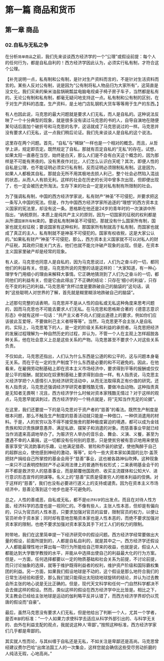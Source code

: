 # 第一篇 商品和货币

## 第一章 商品

### 02.自私与无私之争

在分析`简单商品`之前，我们先来谈谈西方经济学的一个“公理”或假设前提：每个人的任何行为，都是自私自利的！西方经济学因此认为，必须实行私有制，才符合这个公理。

【补充说明一点，私有制和公有制，是针对生产资料而言的，不是针对生活资料而言的。某些人反对公有制，说是因为“公有制将私人物品归为大家所有”，这简直是没文化。我们买来的柴米油盐锅碗瓢盆电脑电视桌子椅子房子车子，当然都是私有的。无论公有制和私有制，都毫无疑问地支持这一点。私有制和公有制的区别，在于对生产资料的态度。生产资料，是土地门店轧钢机大货车等等用于生产的东西。】

有人也因此说，马克思的最大问题就是要求人们无私，而人是自私的。这种说法反映了一个十分典型的现象，就是很多没有读过马克思的书的人，自导自演地在随便某句话后面加个破折号和马克思的名字，这话就成了马克思说过的一样。马克思并没有要求人们无私，这一点我们稍后论证。我们先来谈谈人是自私的这个说法。

这里存在两个问题。首先，“自私”与“稀缺”一样也是一个相对的概念。而且，从哲学上讲，规定即否定。既然规定了自私，那就有否定自私的“无私”的存在。试想，如果太阳一直悬在当空，始终是白天，那么人们是不会有白天这个概念的，因为那样是不可能有黑夜的。没有黑夜作对比，人们怎么认识白天呢？其次，即便人性的自私是公理，也不能证明必须实行私有制，反而证明必须限制私有制。这是因为，如果人人都极其自私，那就会无所不用其极地去损人利己，整个社会必然陷入混战的状态，从而人人有损无利。这样的社会在历史的长河中曾多次出现，但即便出现了，也一定会被历史所淘汰。生存下来的社会一定是对私有制有所限制的社会。

为了强调私有制，中国的西方经济学家说，私有财产“神圣”不可侵犯，并要求把这一条写入中国的宪法。但是，作为中国西方经济学家所追逐的“理想”的西方资本主义国家的宪法里，却没有这一条。恩格斯在他还是24岁的青年时的一次演讲中所指出，“纳税原则，本质上是纯共产主义的原则，因为一切国家的征税的权利都是从所谓`国家所有制`来的。要说私有制神圣不可侵犯，那就没有什么国家所有制，国家也就无权征税；要说国家有这种权利，那国家所有制就高于私有制，而国家也就成了真正的主人，私有制就不是神圣不可侵犯的。国家有权收税，这是大家公认的。”如果私有财产“神圣”不可侵犯，那么，西方资本主义国家就不可以对私人的财产征税，其政府只能关门大吉。他们也就不能允许破产现象的出现。但是，在资本主义国家里破产却是经常的现象。

有人说，马克思也同意人是自私的，因为马克思说过，人们为之奋斗的一切，都同他们的利益有关。但是，马克思所说的完整的话是这样的：“大家知道，有一种心理学专门用细小的理由来解释大事情。它正确地猜测到了人们为之奋斗的一切，都同他们的利益有关，但是它由此得出了不正确的结论：只存在‘细小的利益’，只存在不变的利己的利益。”马克思用“贪杯过度是要跌破自己的脑袋的”这句话，讽刺“这些聪明人对世界的了解，首先就是糊里糊涂地跌破自己的脑袋”。

上述那句完整的话表明，马克思并不是从人性的自私或无私这种角度来思考问题的，因而马克思也不可能去要求人们无私。在马克思和恩格斯合著的《德意志意识形态》中就有这样一句话：“共产主义者不向人们提出道德上的要求，例如你们应该彼此互爱呀，不要做利己主义者呀等等”。当然，马克思更不会主张人是自私的。实际上，马克思笔下的人，是一定的阶级关系和利益的承担者。马克思把经济的发展过程理解为一种自然历史的过程，并认为，不管一个人在主观上怎样超脱各种关系，他在社会意义上总是这些关系的产物。马克思甚至不要求个人对这些关系负责。

不仅如此，马克思还指出，人们认为什么东西是公道的和公平的，这与问题本身毫无关系。而在于在一定的生产制度下什么东西是必要的和不可避免的。因此，在他看来，在雇佣劳动制基础上即在资本主义市场经济中，要求得到平等的报酬或仅仅是公平的报酬，就犹如在奴隶制基础上要求得到自由一样。有人指责说，马克思主义经济学把个人感情引人到经济研究活动中，从而无法取得真正有价值的研究。还有人指责说，马克思还强调经济学研究者要残酷无情，要做冷血动物。这种指责真是无知者无畏啊！况且，西方经济学什么时候对资本家残酷无情过？对于这样的观点，马克思早就讽刺过，西方经济学的一个特点就是，将“无知当作充足的论据”。

在这里，我们还要提一下的是马克思对于资产者的“慈善”的看法。既然生产制度是根本问题，那么不触及生产制度的慈善活动就只能是一种借口，一种供消遣用的材料。于是，人的贫穷以及不得不接受施舍的那种极度窘迫的境遇，都可以成为金钱贵族和知识贵族肆意愚弄、满足私欲、摆架子和消遣的对象。而慈善事业早就已经当作消遣来高调地举办了。为赈济穷人举办的音乐会、舞会、义演、义餐，甚至为遭遇不幸的人募捐，这一切都没有任何别的意思，只是使贫穷被有意识地用来使慈善家享受“风流韵事的乐趣，让他满足猎奇、冒险和乔装的欲望，使他陶醉于自己的超群出众，使他感到神经的激动，等等”。如今一些大资本家如美国的比尔·盖茨把财产捐给自己所掌控的基金会用于“慈善”事业，这也被各路神仙吹捧。这种现象一来只不过表明控制财产不必采用法律上的普通所有权形式；二来表明基金会干的并不都是救济穷人的慈善事业，而是颠覆他国政府、收买主流媒体和公知大V、进行意识形态宣传的阴谋等。名义上的“慈善”实质是侵害穷人的根本利益的伎俩。对于这样的“慈善”，我们也没有必要进行道义上的支持或谴责。因为在资本主义市场经济中，慈善沦落到这个地步也是不可避免的。

总之，人性的善或恶，自私或无私，都不是`经济科学`的出发点。而且在对待人性方面，经济科学的态度也是一视同仁的。不像有些人，主张人性本恶，但却是有偏向的，只认为官员的人性本恶，只要求加强对官员的监督，限制官员的权力，以便让官员听命于资本家；同时却有意地忽略资本家也是人性本恶的，而绝不要求加强对资本家的限制，也绝不要求加强对资本家及其手下对工人们的权力的限制。

附带地，我们在这里简单提一下经济研究中的假设问题。西方经济学经常要做出大量的假设，前面所提到的，人都是自私自利的，就是其中之一。西方经济学还假设人人都能最理性地计算出每一项行为所能给自己带来的收益，也就是说，假设人人都能达到大学数学教授的水平，并能从中选择出使自己的利益最大化的行为方案。但是，一方面，任何选择都要以一定的物质基础和社会关系为前提，不讨论前提，而只讨论抽象的选择，就等于维护既得利益者的权利，维护资产阶级和国际霸权集团的利益。另一方面，如果我们假设地球是不动的，这个假设是那么地符合我们的日常生活经验和感受，那么我们就只能得出太阳绕地球旋转的结论，并认为过去教会所主张的地心说是无比正确的。但是，现代天文科学和任何一门自然科学都决不会去做这样的假设。然而，类似这样的假设在西方经济学中比比皆是。相比之下，天主教会已经给主张地球是运动的伽利略平反并认错了，而西方经济学界却仍以荒唐的假设而“自豪”。

最后，虽然马克思没有要求人们无私，但是他给出了判断一个人，尤其一个学者，是否`卑鄙`的标准：“一个人如果力求使科学去适应从科学外部引出的、与科学无关的、由外在利益支配的观点，我就说这种人‘卑鄙’。”按照这种标准，西方经济学家们几乎都是卑鄙的。

其实就人性而论，与其纠缠于自私还是无私，不如关注是卑鄙还是高尚。马克思曾经建议费尔巴哈“出席法国工人的一次集会，这样您就会确信这些受尽劳动折磨的人纯洁无瑕，心地高尚。”
